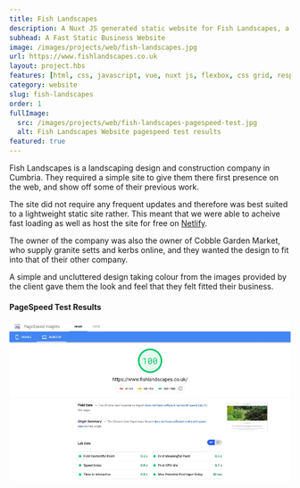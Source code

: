 ```yaml
---
title: Fish Landscapes
description: A Nuxt JS generated static website for Fish Landscapes, a landscaping contractor in the South Lakes, Cumbria.
subhead: A Fast Static Business Website
image: /images/projects/web/fish-landscapes.jpg
url: https://www.fishlandscapes.co.uk
layout: project.hbs
features: [html, css, javascript, vue, nuxt js, flexbox, css grid, responsive design]
category: website
slug: fish-landscapes
order: 1
fullImage:
  src: /images/projects/web/fish-landscapes-pagespeed-test.jpg
  alt: Fish Landscapes Website pagespeed test results
featured: true
---
```


Fish Landscapes is a landscaping design and construction company in Cumbria. They
required a simple site to give them there first presence on the web, and show off
some of their previous work.

The site did not require any frequent updates and therefore was best suited to
a lightweight static site rather. This meant that we were able to acheive fast
loading as well as host the site for free on [Netlify](https://netlify.com/).

The owner of the company was also the owner of Cobble Garden Market, who supply
granite setts and kerbs online, and they wanted the design to fit into that of
their other company.

A simple and uncluttered design taking colour from the images provided by the
client gave them the look and feel that they felt fitted their business.

#### PageSpeed Test Results

<img src="/images/projects/web/fish-landscapes-pagespeed-test.jpg" alt="Fish Landscapes Website PageSpeed test results" class="full-width" />
